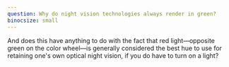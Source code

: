 ```yaml
---
question: Why do night vision technologies always render in green?
binocsize: small
---
```


And does this have anything to do with the fact that red light—opposite green on the color wheel—is generally considered the best hue to use for retaining one's own optical night vision, if you do have to turn on a light?

